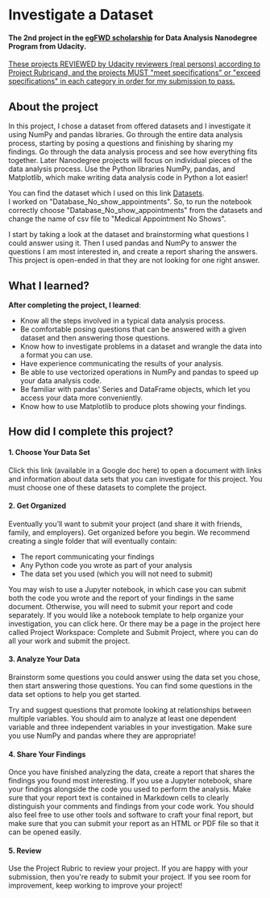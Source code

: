 # Investigate a Dataset
#### The 2nd project in the [egFWD scholarship](https://egfwd.com) for Data Analysis Nanodegree Program from Udacity.
<ins>These projects REVIEWED by Udacity reviewers (real persons) according to Project Rubricand, and the projects MUST "meet specifications" or "exceed specifications" in each category in order for my submission to pass.</ins>

## About the project
In this project, I chose a dataset from offered datasets and I investigate it using NumPy and pandas libraries. Go through the entire data analysis process, starting by posing a questions and finishing by sharing my findings.
Go through the data analysis process and see how everything fits together. Later Nanodegree projects will focus on individual pieces of the data analysis process.
Use the Python libraries NumPy, pandas, and Matplotlib, which make writing data analysis code in Python a lot easier!

You can find the dataset which I used on this link [Datasets](https://video.udacity-data.com/topher/2021/August/61138f17_databases/databases.zip).\
I worked on "Database_No_show_appointments". So, to run the notebook correctly choose "Database_No_show_appointments" from the datasets and change the name of csv file to "Medical Appointment No Shows".

I start by taking a look at the dataset and brainstorming what questions I could answer using it. Then I used pandas and NumPy to answer the questions I am most interested in, and create a report sharing the answers. This project is open-ended in that they are not looking for one right answer.

## What I learned?
**After completing the project, I learned**:
- Know all the steps involved in a typical data analysis process.
- Be comfortable posing questions that can be answered with a given dataset and then answering those questions.
- Know how to investigate problems in a dataset and wrangle the data into a format you can use.
- Have experience communicating the results of your analysis.
- Be able to use vectorized operations in NumPy and pandas to speed up your data analysis code.
- Be familiar with pandas' Series and DataFrame objects, which let you access your data more conveniently.
- Know how to use Matplotlib to produce plots showing your findings.


## How did I complete this project?
#### 1. Choose Your Data Set
Click this link (available in a Google doc here) to open a document with links and information about data sets that you can investigate for this project. You must choose one of these datasets to complete the project.

#### 2. Get Organized
Eventually you’ll want to submit your project (and share it with friends, family, and employers). Get organized before you begin. We recommend creating a single folder that will eventually contain:

- The report communicating your findings
- Any Python code you wrote as part of your analysis
- The data set you used (which you will not need to submit)

You may wish to use a Jupyter notebook, in which case you can submit both the code you wrote and the report of your findings in the same document. Otherwise, you will need to submit your report and code separately. If you would like a notebook template to help organize your investigation, you can click here. Or there may be a page in the project here called Project Workspace: Complete and Submit Project, where you can do all your work and submit the project.

#### 3. Analyze Your Data
Brainstorm some questions you could answer using the data set you chose, then start answering those questions. You can find some questions in the data set options to help you get started.

Try and suggest questions that promote looking at relationships between multiple variables. You should aim to analyze at least one dependent variable and three independent variables in your investigation. Make sure you use NumPy and pandas where they are appropriate!

#### 4. Share Your Findings
Once you have finished analyzing the data, create a report that shares the findings you found most interesting. If you use a Jupyter notebook, share your findings alongside the code you used to perform the analysis. Make sure that your report text is contained in Markdown cells to clearly distinguish your comments and findings from your code work. You should also feel free to use other tools and software to craft your final report, but make sure that you can submit your report as an HTML or PDF file so that it can be opened easily.

#### 5. Review
Use the Project Rubric to review your project. If you are happy with your submission, then you're ready to submit your project. If you see room for improvement, keep working to improve your project!
